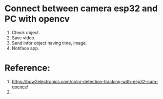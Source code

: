 # Connect between camera esp32 and PC with opencv

1. Check object.
2. Save video.
3. Send infor object having time, image.
4. Notiface app.


# Reference:
1. https://how2electronics.com/color-detection-tracking-with-esp32-cam-opencv/
2. 